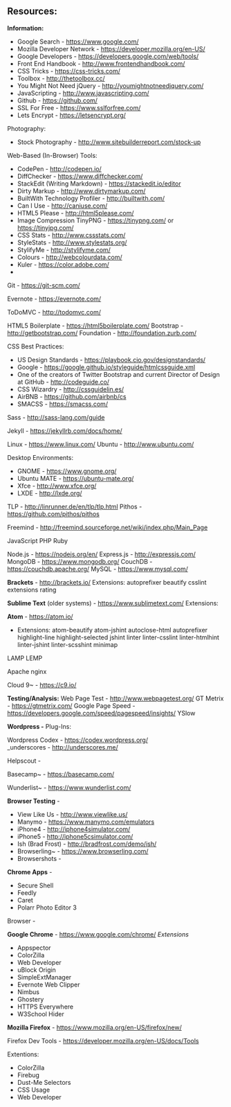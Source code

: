Resources:
----------

**Information:**

 - Google Search - https://www.google.com/
 - Mozilla Developer Network - https://developer.mozilla.org/en-US/
 - Google Developers - https://developers.google.com/web/tools/
 - Front End Handbook - http://www.frontendhandbook.com/
 - CSS Tricks - https://css-tricks.com/
 - Toolbox - http://thetoolbox.cc/
 - You Might Not Need jQuery - http://youmightnotneedjquery.com/
 - JavaScripting - http://www.javascripting.com/
 - Github - https://github.com/
 - SSL For Free - https://www.sslforfree.com/
 - Lets Encrypt - https://letsencrypt.org/

Photography:

 - Stock Photography - http://www.sitebuilderreport.com/stock-up

Web-Based (In-Browser) Tools:

 - CodePen - http://codepen.io/
 - DiffChecker - https://www.diffchecker.com/
 - StackEdit (Writing Markdown) - https://stackedit.io/editor
 - Dirty Markup - http://www.dirtymarkup.com/
 - BuiltWith Technology Profiler - http://builtwith.com/
 - Can I Use - http://caniuse.com/
 - HTML5 Please - http://html5please.com/
 - Image Compression TinyPNG - https://tinypng.com/ or https://tinyjpg.com/
 - CSS Stats - http://www.cssstats.com/
 - StyleStats - http://www.stylestats.org/
 - StylifyMe - http://stylifyme.com/
 - Colours - http://webcolourdata.com/
 - Kuler - https://color.adobe.com/
 - 



Git - https://git-scm.com/

Evernote - https://evernote.com/

ToDoMVC - http://todomvc.com/


HTML5 Boilerplate - https://html5boilerplate.com/
Bootstrap - http://getbootstrap.com/
Foundation - http://foundation.zurb.com/

CSS Best Practices:

 - US Design Standards - https://playbook.cio.gov/designstandards/
 - Google - https://google.github.io/styleguide/htmlcssguide.xml
 - One of the creators of Twitter Bootstrap and current Director of Design at GitHub - http://codeguide.co/
 - CSS Wizardry - http://cssguidelin.es/
 - AirBNB - https://github.com/airbnb/cs
 - SMACSS - https://smacss.com/

Sass - http://sass-lang.com/guide

Jekyll - https://jekyllrb.com/docs/home/

Linux - https://www.linux.com/
Ubuntu - http://www.ubuntu.com/

Desktop Environments:

 - GNOME - https://www.gnome.org/
 - Ubuntu MATE - https://ubuntu-mate.org/
 - Xfce - http://www.xfce.org/
 - LXDE - http://lxde.org/

TLP - http://linrunner.de/en/tlp/tlp.html
Pithos - https://github.com/pithos/pithos

Freemind - http://freemind.sourceforge.net/wiki/index.php/Main_Page

JavaScript
PHP
Ruby

Node.js - https://nodejs.org/en/
Express.js - http://expressjs.com/
MongoDB - https://www.mongodb.org/
CouchDB - https://couchdb.apache.org/
MySQL - https://www.mysql.com/

**Brackets** - http://brackets.io/
     Extensions:
          autoprefixer
          beautify
          csslint
          extensions rating
         
**Sublime Text** (older systems) - https://www.sublimetext.com/
     Extensions:
         
**Atom** - https://atom.io/
     

 - Extensions:
		atom-beautify
         atom-jshint
         autoclose-html
         autoprefixer
         highlight-line
         highlight-selected
         jshint
         linter
         linter-csslint
         linter-htmlhint
         linter-jshint
         linter-scsshint
         minimap

LAMP
LEMP

Apache
nginx 



Cloud 9~ - https://c9.io/

**Testing/Analysis:**
Web Page Test - http://www.webpagetest.org/
GT Metrix - https://gtmetrix.com/
Google Page Speed - https://developers.google.com/speed/pagespeed/insights/
YSlow


**Wordpress -** 
     Plug-Ins:

Wordpress Codex - https://codex.wordpress.org/          
_underscores - http://underscores.me/

Helpscout - 
 
Basecamp~ - https://basecamp.com/

Wunderlist~ - https://www.wunderlist.com/

**Browser Testing** - 

 - View Like Us - http://www.viewlike.us/
 - Manymo - https://www.manymo.com/emulators
 - iPhone4 - http://iphone4simulator.com/
 - iPhone5 - http://iphone5csimulator.com/
 - Ish (Brad Frost) - http://bradfrost.com/demo/ish/
 - Browserling~ - https://www.browserling.com/
 - Browsershots - 

**Chrome Apps** -

 - Secure Shell
 - Feedly
 - Caret
 - Polarr Photo Editor 3

Browser - 

**Google Chrome** - https://www.google.com/chrome/
     *Extensions*
     
 - Appspector
 - ColorZilla
 - Web Developer
 - uBlock Origin
 - SimpleExtManager
 - Evernote Web Clipper
 - Nimbus
 - Ghostery
 - HTTPS Everywhere
 - W3School Hider

**Mozilla Firefox** - https://www.mozilla.org/en-US/firefox/new/

Firefox Dev Tools - https://developer.mozilla.org/en-US/docs/Tools

Extentions:
 
 - ColorZilla
 - Firebug
 - Dust-Me Selectors 
 - CSS Usage
 - Web Developer
